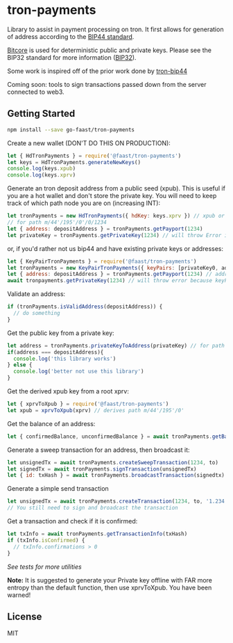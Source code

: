 # tron-payments

Library to assist in payment processing on tron. It first allows for generation
of address according to the [BIP44 standard](https://github.com/bitcoin/bips/blob/master/bip-0044.mediawiki).

[Bitcore](https://bitcore.io/) is used for  deterministic public and private keys.
Please see the BIP32 standard for more information ([BIP32](https://github.com/bitcoin/bips/blob/master/bip-0039.mediawiki)).

Some work is inspired off of the prior work done by [tron-bip44](https://github.com/trapp/tron-bip44)

Coming soon: tools to sign transactions passed down from the server connected to web3.

## Getting Started

```bash
npm install --save go-faast/tron-payments
```

Create a new wallet (DON'T DO THIS ON PRODUCTION):

```js
let { HdTronPayments } = require('@faast/tron-payments')
let keys = HdTronPayments.generateNewKeys()
console.log(keys.xpub)
console.log(keys.xprv)
```

Generate an tron deposit address from a public seed (xpub).
This is useful if you are a hot wallet and don't store the private key. You will need
to keep track of which path node you are on (increasing INT):

```js
let tronPayments = new HdTronPayments({ hdKey: keys.xprv }) // xpub or xprv can be used
// for path m/44'/195'/0'/0/1234
let { address: depositAddress } = tronPayments.getPayport(1234)
let privateKey = tronPayments.getPrivateKey(1234) // will throw Error if xpub was provided as hdKey
```

or, if you'd rather not us bip44 and have existing private keys or addresses:

```js
let { KeyPairTronPayments } = require('@faast/tron-payments')
let tronPayments = new KeyPairTronPayments({ keyPairs: [privateKey0, address1, privateKey2] })
let { address: depositAddress } = tronPayments.getPayport(1234) // address for privateKey2
await tronpayments.getPrivateKey(1234) // will throw error because keyPair[1] is not a private key
```

Validate an address:

```js
if (tronPayments.isValidAddress(depositAddress)) {
  // do something
}
```

Get the public key from a private key:

```js
let address = tronPayments.privateKeyToAddress(privateKey) // for path m/44'/195'/0/1234
if(address === depositAddress){
  console.log('this library works')
} else {
  console.log('better not use this library')
}
```

Get the derived xpub key from a root xprv:

```js
let { xprvToXpub } = require('@faast/tron-payments')
let xpub = xprvToXpub(xprv) // derives path m/44'/195'/0'
```

Get the balance of an address:

```js
let { confirmedBalance, unconfirmedBalance } = await tronPayments.getBalance(1234)
```

Generate a sweep transaction for an address, then broadcast it:

```js
let unsignedTx = await tronPayments.createSweepTransaction(1234, to)
let signedTx = await tronPayments.signTransaction(unsignedTx)
let { id: txHash } = await tronPayments.broadcastTransaction(signedtx)
```

Generate a simple send transaction

```js
let unsignedTx = await tronPayments.createTransaction(1234, to, '1.234')
// You still need to sign and broadcast the transaction
```

Get a transaction and check if it is confirmed:

```js
let txInfo = await tronPayments.getTransactionInfo(txHash)
if (txInfo.isConfirmed) {
  // txInfo.confirmations > 0
}
```

*See tests for more utilities*

**Note:** It is suggested to generate your Private key offline with FAR more entropy than the default function, then use xprvToXpub.
You have been warned!

## License

MIT
